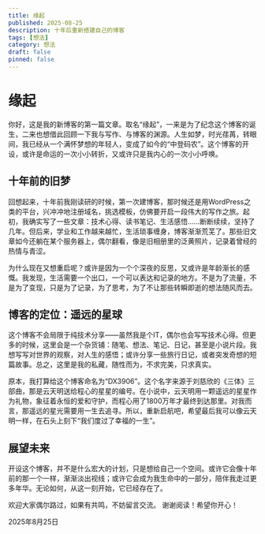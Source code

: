 ```yaml
---
title: 缘起
published: 2025-08-25
description: 十年后重新搭建自己的博客
tags: [想法]
category: 想法
draft: false 
pinned: false
---
```


# 缘起

你好，这是我的新博客的第一篇文章。取名“缘起”，一来是为了纪念这个博客的诞生，二来也想借此回顾一下我与写作、与博客的渊源。人生如梦，时光荏苒，转眼间，我已经从一个满怀梦想的年轻人，变成了如今的“中登码农”。这个博客的开设，或许是命运的一次小小转折，又或许只是我内心的一次小小呼唤。

## 十年前的旧梦

回想起来，十年前我刚读研的时候，第一次建博客，那时候还是用WordPress之类的平台，兴冲冲地注册域名，挑选模板，仿佛要开启一段伟大的写作之旅。起初，我确实写了一些文章：技术心得、读书笔记、生活感悟……断断续续，坚持了几年。但后来，学业和工作越来越忙，生活琐事缠身，博客渐渐荒芜了。那些旧文章如今还躺在某个服务器上，偶尔翻看，像是旧相册里的泛黄照片，记录着曾经的热情与青涩。

为什么现在又想重启呢？或许是因为一个个深夜的反思，又或许是年龄渐长的感慨。我发现，生活需要一个出口，一个可以表达和记录的地方。不是为了流量，不是为了变现，只是为了记录，为了思考，为了不让那些转瞬即逝的想法随风而去。

## 博客的定位：遥远的星球

这个博客不会局限于纯技术分享——虽然我是个IT，偶尔也会写写技术心得。但更多的时候，这里会是一个杂货铺：随笔、想法、笔记、日记，甚至是小说片段。我想写写对世界的观察，对人生的感悟；或许分享一些旅行日记，或者突发奇想的短篇故事。总之，这里是我的私藏，随性而为，不求完美，只求真实。

原本，我打算给这个博客命名为“DX3906”。这个名字来源于刘慈欣的《三体》三部曲，那是云天明送给程心的星星的编号。在小说中，云天明用一颗遥远的星星作为礼物，象征着永恒的爱和守护，而程心用了1800万年才最终到达那里。对我而言，那遥远的星光需要用一生去追寻。所以，重新启航吧，希望最后我可以像云天明一样，在石头上刻下“我们度过了幸福的一生”。

## 展望未来

开设这个博客，并不是什么宏大的计划，只是想给自己一个空间。或许它会像十年前的那一个一样，渐渐淡出视线；或许它会成为我生命中的一部分，陪伴我走过更多年华。无论如何，从这一刻开始，它已经存在了。

欢迎大家偶尔路过，如果有共鸣，不妨留言交流。
谢谢阅读！希望你开心！

2025年8月25日

